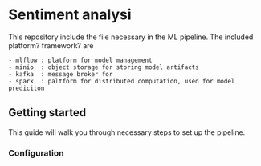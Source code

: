 # Sentiment analysi
<p>This repository include the file necessary in the ML pipeline. The included platform? framework? are</p>

    - mlflow : platform for model management
    - minio  : object storage for storing model artifacts
    - kafka  : message broker for 
    - spark  : paltform for distributed computation, used for model prediciton

## Getting started
This guide will walk you through necessary steps to set up the pipeline.
### Configuration


## 
